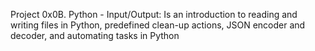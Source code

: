 Project 0x0B. Python - Input/Output: Is an introduction to reading and writing files in Python, predefined clean-up actions, JSON encoder and decoder, and automating tasks in Python
